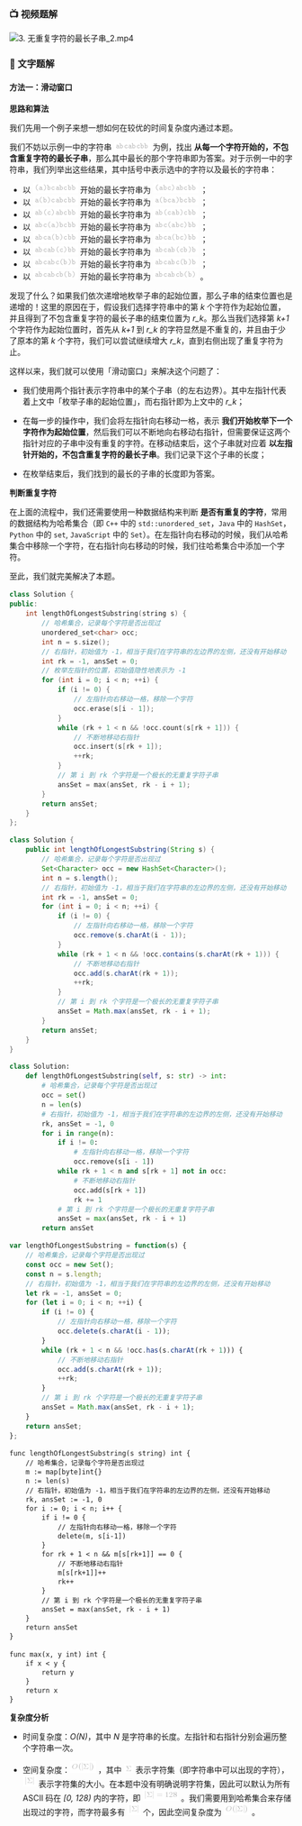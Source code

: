 ### 📺 视频题解  
![3. 无重复字符的最长子串_2.mp4](fc6033f3-e9c6-41d7-b660-328fc288d2e2)

### 📖 文字题解
#### 方法一：滑动窗口

**思路和算法**

我们先用一个例子来想一想如何在较优的时间复杂度内通过本题。

我们不妨以示例一中的字符串 ![\texttt{abcabcbb} ](./p__texttt{abcabcbb}_.png)  为例，找出 **从每一个字符开始的，不包含重复字符的最长子串**，那么其中最长的那个字符串即为答案。对于示例一中的字符串，我们列举出这些结果，其中括号中表示选中的字符以及最长的字符串：

- 以 ![\texttt{(a)bcabcbb} ](./p__texttt{_a_bcabcbb}_.png)  开始的最长字符串为 ![\texttt{(abc)abcbb} ](./p__texttt{_abc_abcbb}_.png) ；
- 以 ![\texttt{a(b)cabcbb} ](./p__texttt{a_b_cabcbb}_.png)  开始的最长字符串为 ![\texttt{a(bca)bcbb} ](./p__texttt{a_bca_bcbb}_.png) ；
- 以 ![\texttt{ab(c)abcbb} ](./p__texttt{ab_c_abcbb}_.png)  开始的最长字符串为 ![\texttt{ab(cab)cbb} ](./p__texttt{ab_cab_cbb}_.png) ；
- 以 ![\texttt{abc(a)bcbb} ](./p__texttt{abc_a_bcbb}_.png)  开始的最长字符串为 ![\texttt{abc(abc)bb} ](./p__texttt{abc_abc_bb}_.png) ；
- 以 ![\texttt{abca(b)cbb} ](./p__texttt{abca_b_cbb}_.png)  开始的最长字符串为 ![\texttt{abca(bc)bb} ](./p__texttt{abca_bc_bb}_.png) ；
- 以 ![\texttt{abcab(c)bb} ](./p__texttt{abcab_c_bb}_.png)  开始的最长字符串为 ![\texttt{abcab(cb)b} ](./p__texttt{abcab_cb_b}_.png) ；
- 以 ![\texttt{abcabc(b)b} ](./p__texttt{abcabc_b_b}_.png)  开始的最长字符串为 ![\texttt{abcabc(b)b} ](./p__texttt{abcabc_b_b}_.png) ；
- 以 ![\texttt{abcabcb(b)} ](./p__texttt{abcabcb_b_}_.png)  开始的最长字符串为 ![\texttt{abcabcb(b)} ](./p__texttt{abcabcb_b_}_.png) 。

发现了什么？如果我们依次递增地枚举子串的起始位置，那么子串的结束位置也是递增的！这里的原因在于，假设我们选择字符串中的第 *k* 个字符作为起始位置，并且得到了不包含重复字符的最长子串的结束位置为 *r_k*。那么当我们选择第 *k+1* 个字符作为起始位置时，首先从 *k+1* 到 *r_k* 的字符显然是不重复的，并且由于少了原本的第 *k* 个字符，我们可以尝试继续增大 *r_k*，直到右侧出现了重复字符为止。

这样以来，我们就可以使用「滑动窗口」来解决这个问题了：

- 我们使用两个指针表示字符串中的某个子串（的左右边界）。其中左指针代表着上文中「枚举子串的起始位置」，而右指针即为上文中的 *r_k*；

- 在每一步的操作中，我们会将左指针向右移动一格，表示 **我们开始枚举下一个字符作为起始位置**，然后我们可以不断地向右移动右指针，但需要保证这两个指针对应的子串中没有重复的字符。在移动结束后，这个子串就对应着 **以左指针开始的，不包含重复字符的最长子串**。我们记录下这个子串的长度；

- 在枚举结束后，我们找到的最长的子串的长度即为答案。

**判断重复字符**

在上面的流程中，我们还需要使用一种数据结构来判断 **是否有重复的字符**，常用的数据结构为哈希集合（即 `C++` 中的 `std::unordered_set`，`Java` 中的 `HashSet`，`Python` 中的 `set`, `JavaScript` 中的 `Set`）。在左指针向右移动的时候，我们从哈希集合中移除一个字符，在右指针向右移动的时候，我们往哈希集合中添加一个字符。

至此，我们就完美解决了本题。

```C++ [sol1-C++]
class Solution {
public:
    int lengthOfLongestSubstring(string s) {
        // 哈希集合，记录每个字符是否出现过
        unordered_set<char> occ;
        int n = s.size();
        // 右指针，初始值为 -1，相当于我们在字符串的左边界的左侧，还没有开始移动
        int rk = -1, ansSet = 0;
        // 枚举左指针的位置，初始值隐性地表示为 -1
        for (int i = 0; i < n; ++i) {
            if (i != 0) {
                // 左指针向右移动一格，移除一个字符
                occ.erase(s[i - 1]);
            }
            while (rk + 1 < n && !occ.count(s[rk + 1])) {
                // 不断地移动右指针
                occ.insert(s[rk + 1]);
                ++rk;
            }
            // 第 i 到 rk 个字符是一个极长的无重复字符子串
            ansSet = max(ansSet, rk - i + 1);
        }
        return ansSet;
    }
};
```

```Java [sol1-Java]
class Solution {
    public int lengthOfLongestSubstring(String s) {
        // 哈希集合，记录每个字符是否出现过
        Set<Character> occ = new HashSet<Character>();
        int n = s.length();
        // 右指针，初始值为 -1，相当于我们在字符串的左边界的左侧，还没有开始移动
        int rk = -1, ansSet = 0;
        for (int i = 0; i < n; ++i) {
            if (i != 0) {
                // 左指针向右移动一格，移除一个字符
                occ.remove(s.charAt(i - 1));
            }
            while (rk + 1 < n && !occ.contains(s.charAt(rk + 1))) {
                // 不断地移动右指针
                occ.add(s.charAt(rk + 1));
                ++rk;
            }
            // 第 i 到 rk 个字符是一个极长的无重复字符子串
            ansSet = Math.max(ansSet, rk - i + 1);
        }
        return ansSet;
    }
}
```

```Python [sol1-Python3]
class Solution:
    def lengthOfLongestSubstring(self, s: str) -> int:
        # 哈希集合，记录每个字符是否出现过
        occ = set()
        n = len(s)
        # 右指针，初始值为 -1，相当于我们在字符串的左边界的左侧，还没有开始移动
        rk, ansSet = -1, 0
        for i in range(n):
            if i != 0:
                # 左指针向右移动一格，移除一个字符
                occ.remove(s[i - 1])
            while rk + 1 < n and s[rk + 1] not in occ:
                # 不断地移动右指针
                occ.add(s[rk + 1])
                rk += 1
            # 第 i 到 rk 个字符是一个极长的无重复字符子串
            ansSet = max(ansSet, rk - i + 1)
        return ansSet
```

```JavaScript [sol1-JavaScript]
var lengthOfLongestSubstring = function(s) {
    // 哈希集合，记录每个字符是否出现过
    const occ = new Set();
    const n = s.length;
    // 右指针，初始值为 -1，相当于我们在字符串的左边界的左侧，还没有开始移动
    let rk = -1, ansSet = 0;
    for (let i = 0; i < n; ++i) {
        if (i != 0) {
            // 左指针向右移动一格，移除一个字符
            occ.delete(s.charAt(i - 1));
        }
        while (rk + 1 < n && !occ.has(s.charAt(rk + 1))) {
            // 不断地移动右指针
            occ.add(s.charAt(rk + 1));
            ++rk;
        }
        // 第 i 到 rk 个字符是一个极长的无重复字符子串
        ansSet = Math.max(ansSet, rk - i + 1);
    }
    return ansSet;
};
```

```golang [sol1-Golang]
func lengthOfLongestSubstring(s string) int {
    // 哈希集合，记录每个字符是否出现过
    m := map[byte]int{}
    n := len(s)
    // 右指针，初始值为 -1，相当于我们在字符串的左边界的左侧，还没有开始移动
    rk, ansSet := -1, 0
    for i := 0; i < n; i++ {
        if i != 0 {
            // 左指针向右移动一格，移除一个字符
            delete(m, s[i-1])
        }
        for rk + 1 < n && m[s[rk+1]] == 0 {
            // 不断地移动右指针
            m[s[rk+1]]++
            rk++
        }
        // 第 i 到 rk 个字符是一个极长的无重复字符子串
        ansSet = max(ansSet, rk - i + 1)
    }
    return ansSet
}

func max(x, y int) int {
    if x < y {
        return y
    }
    return x
}
```

**复杂度分析**

- 时间复杂度：*O(N)*，其中 *N* 是字符串的长度。左指针和右指针分别会遍历整个字符串一次。

- 空间复杂度：![O(|\Sigma|) ](./p__O_|Sigma|__.png) ，其中 ![\Sigma ](./p__Sigma_.png)  表示字符集（即字符串中可以出现的字符），![|\Sigma| ](./p__|Sigma|_.png)  表示字符集的大小。在本题中没有明确说明字符集，因此可以默认为所有 ASCII 码在 *[0, 128)* 内的字符，即 ![|\Sigma|=128 ](./p__|Sigma|_=_128_.png) 。我们需要用到哈希集合来存储出现过的字符，而字符最多有 ![|\Sigma| ](./p__|Sigma|_.png)  个，因此空间复杂度为 ![O(|\Sigma|) ](./p__O_|Sigma|__.png) 。